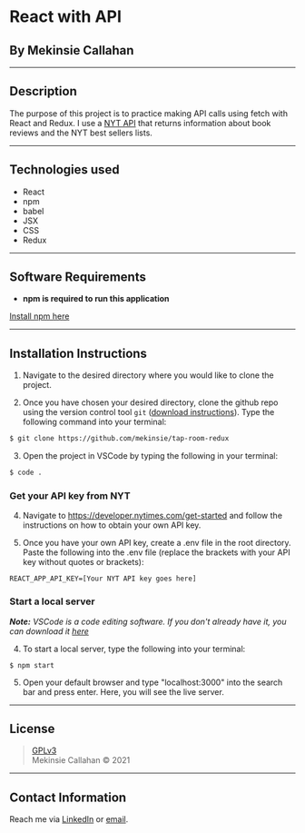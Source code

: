 # React with API

## By Mekinsie Callahan

* * *

## Description

The purpose of this project is to practice making API calls using fetch with React and Redux. I use a <a href="https://developer.nytimes.com/docs/books-product/1/overview">NYT API</a> that returns information about book reviews and the NYT best sellers lists.

* * *

## Technologies used

* React
* npm
* babel
* JSX
* CSS
* Redux

* * *

## Software Requirements
* **npm is required to run this application** 

 <a href="https://www.npmjs.com/get-npm">Install npm here</a>  

* * *

## Installation Instructions
1. Navigate to the desired directory where you would like to clone the project.

2. Once you have chosen your desired directory, clone the github repo using the version control tool `git` (<a href="https://www.learnhowtoprogram.com/introduction-to-programming/getting-started-with-intro-to-programming/git-and-github">download instructions</a>). Type the following command into your terminal:
```bash
$ git clone https://github.com/mekinsie/tap-room-redux
```
3. Open the project in VSCode by typing the following in your terminal:

``` bash
$ code .
```

### Get your API key from NYT
4. Navigate to https://developer.nytimes.com/get-started and follow the instructions on how to obtain your own API key.

5. Once you have your own API key, create a .env file in the root directory. Paste the following into the .env file (replace the brackets with your API key without quotes or brackets):
```
REACT_APP_API_KEY=[Your NYT API key goes here]
```
### Start a local server
_**Note:** VSCode is a code editing software. If you don't already have it, you can download it <a href="https://code.visualstudio.com/">here</a>_

4. To start a local server, type the following into your terminal:
```
$ npm start
```
5. Open your default browser and type "localhost:3000" into the search bar and press enter. Here, you will see the live server.

* * *

## License

> [GPLv3](https://choosealicense.com/licenses/gpl-3.0/)\
> Mekinsie Callahan &copy; 2021  
* * *

## Contact Information

Reach me via <a href="https://www.linkedin.com/in/mekinsie/" target="_blank">LinkedIn</a> or <a href="mailto:mekinsie.aja@gmail.com" target="_blank">email</a></li>.  
